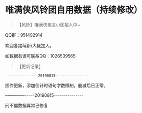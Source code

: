 # 唯满侠风铃团自用数据（持续修改）

> 【风铃】唯满侠亲友小团招人中~

  QQ群：951492914
  
  欢迎各路萌新/大佬加入。
  
  如数据有误可联系QQ：1026539565
  
> 【更新记录】

    ---------------20190815---------------

  插件更新，添加倒计时语句字数限制，删减后已正常。
  
  ---------------20190815---------------
  
  刑不僵数据异常已修复
  

